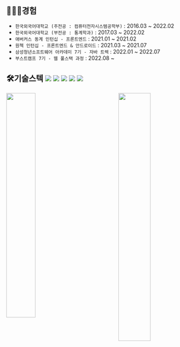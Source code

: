 ## 🙍🏻‍♂️경험
* `한국외국어대학교 (주전공 : 컴퓨터전자시스템공학부)` : 2016.03 ~ 2022.02
* `한국외국어대학교 (부전공 : 통계학과)` : 2017.03 ~ 2022.02
* `애버커스 동계 인턴십 - 프론트엔드` : 2021.01 ~ 2021.02
* `원첵 인턴십 - 프론트엔드 & 안드로이드` : 2021.03 ~ 2021.07
* `삼성청년소프트웨어 아카데미 7기 - 자바 트렉` : 2022.01 ~ 2022.07
* `부스트캠프 7기 - 웹 풀스택 과정` : 2022.08 ~ 

## 🛠기술스텍 <img src="https://img.shields.io/badge/JavaScipt-F7DF1E?style=flat-square&logo=JavaScript&logoColor=white"/> <img src="https://img.shields.io/badge/Vue.js-4FC08D?style=flat-square&logo=Vue.js&logoColor=white"/> <img src="https://img.shields.io/badge/Nuxt.js-4FC08D?style=flat-square&logo=Nuxt.js&logoColor=white"/> <img src="https://img.shields.io/badge/Kotlin-7F52FF?style=flat-square&logo=Kotlin&logoColor=white"/> <img src="https://img.shields.io/badge/Python-3776AB?style=flat-square&logo=Python&logoColor=white"/>

<div>
  <a href="https://velog.io/@edhz8888"> <img src="https://media.vlpt.us/images/edhz8888/post/682b7ad8-390a-4e9b-abd1-4745c2d9f74b/velog_logo.png" width=39%/></a>
  <a href="https://solved.ac/edhz8888"> <img src="http://mazassumnida.wtf/api/v2/generate_badge?boj=edhz8888" width=41% align="right"/></a>
</div>
